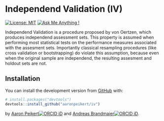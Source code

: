 
<!-- README.md is generated from README.Rmd. Please edit that file -->

# Independend Validation (IV)

<!-- badges: start -->

[![License:
MIT](https://img.shields.io/badge/License-MIT-yellow.svg)](https://opensource.org/licenses/MIT)
[![Ask Me Anything
\!](https://img.shields.io/badge/Ask%20me-anything-1abc9c.svg)](https://github.com/aaronpeikert/iv/issues/new)
<!-- badges: end -->

Independend Validation is a procedure proposed by von Oertzen, which
produces independend assessment sets. This property is assumed when
performing most statistical tests on the performance measures associated
with the assesment sets. Importantly classical resampling procedures
(like cross validation or bootstrapping) do violate this assumption,
because even when the original sample are independend, the resulting
assesment and holdout sets are not.

## Installation

You can install the development version from
[GitHub](https://github.com/) with:

``` r
# install.packages("devtools")
devtools::install_github("aaronpeikert/iv")
```

by [Aaron Peikert![ORCID
iD](https://orcid.org/sites/default/files/images/orcid_16x16.png)](https://orcid.org/0000-0001-7813-818X)
and [Andreas Brandmaier![ORCID
iD](https://orcid.org/sites/default/files/images/orcid_16x16.png)](http://orcid.org/0000-0001-8765-6982).
